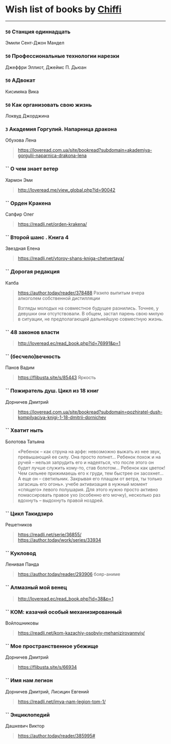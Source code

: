 # Wish list of books by [Chiffi](https://plus.google.com/105831994080785626680)
---

### `50` Станция одиннадцать
Эмили Сент-Джон Мандел

### `50` Профессиональные технологии нарезки
Джеффри Эллиот, Джеймс П. Дьюан

### `50` АДвокат
Кисимяка Вика

### `50` Как организовать свою жизнь
Локвуд Джорджина

### `3` Академия Горгулий. Напарница дракона
Обухова Лена
> https://loveread.com.ua/site/bookread?subdomain=akademiya-gorgulii-naparnica-drakona-lena

### `` О чем знает ветер
Хармон Эми
> http://loveread.me/view_global.php?id=90042

### `` Орден Кракена
Сапфир Олег
> https://readli.net/orden-krakena/

### `` Второй шанс . Книга 4
Звездная Елена
> https://readli.net/vtoroy-shans-kniga-chetvertaya/

### `` Дорогая редакция
Капба
> https://author.today/reader/378488
> Разило выпитым вчера алкоголем собственной дистилляции
> 
> Взгляды молодых на совместное будущее разнились. Точнее, у девушки они отсутствовали. В общем, застал парень свою милую в ситуации, не предполагающей дальнейшую совместную жизнь.

### `` 48 законов власти
> http://loveread.ec/read_book.php?id=76991&p=1

### `` (бесчело)вечность
Панов Вадим
> https://flibusta.site/s/85443
> Яркость

### `` Пожиратель душ. Цикл из 18 книг
Дорничев Дмитрий
> https://loveread.com.ua/site/bookread?subdomain=pozhiratel-dush-kompilyaciya-knigi-1-18-dmitrii-dornichev

### `` Хватит ныть
Болотова Татьяна
> «Ребенок – как струна на арфе: невозможно выжать из нее звук, превышающий ее силу. Она просто лопнет…
> 	Ребенок похож и на ручей – нельзя запрудить его и надеяться, что после этого он будет лучше служить кому-то, став болотом…
> 	Ребенок как цветок! Чем сильнее прижимаешь его к груди, тем быстрее он засохнет…
> 	А еще он – светильник. Закрывая его плащом от ветра, ты только загасишь его огонь». учебе активизация в нужный момент «спящего» левого полушария. Для этого нужно просто активно помассировать правое ухо (особенно его мочку), несколько раз вдохнуть – выдохнуть правой ноздрей.

### `` Цикл Такидзиро
Решетников
> https://readli.net/serie/36855/
> https://author.today/work/series/33934

### `` Кукловод
Ленивая Панда
> https://author.today/reader/293906 бояр-аниме

### `` Алмазный мой венец
> http://loveread.ec/read_book.php?id=38&p=1

### `` КОМ: казачий особый механизированный
Войлошниковы
> https://readli.net/kom-kazachiy-osobyiy-mehanizirovannyiy/

### `` Мое пространственное убежище
Дорничев Дмитрий
> https://flibusta.site/s/66934

### `` Имя нам легион
Дорничев Дмитрий, Лисицин Евгений
> https://readli.net/imya-nam-legion-tom-1/

### `` Энциклопедий
Дашкевич Виктор
> https://author.today/reader/385995#


